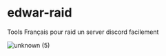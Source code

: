# edwar-raid
Tools Français pour raid un server discord facilement 

![unknown (5)](https://user-images.githubusercontent.com/95193254/144136362-7242c1ab-f482-46a7-9828-0050d785f777.png)


